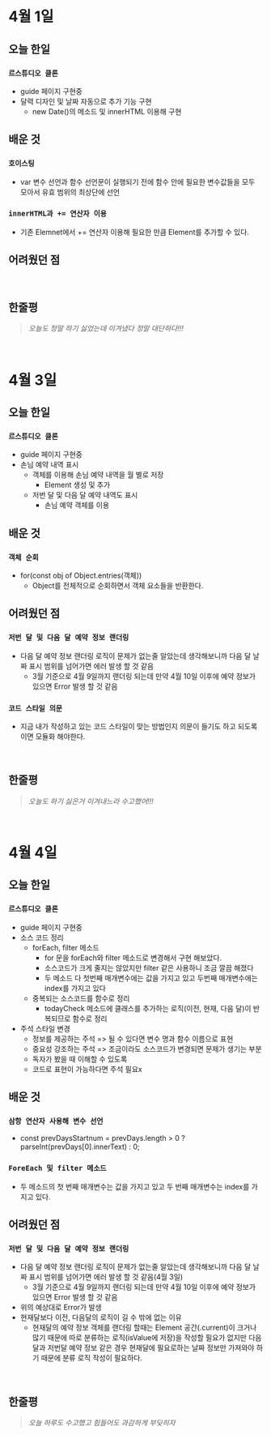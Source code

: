 # 4월 1일

## 오늘 한일

### `르스튜디오 클론`

- guide 페이지 구현중
- 달력 디자인 및 날짜 자동으로 추가 기능 구현
  - new Date()의 메소드 및 innerHTML 이용해 구현

## 배운 것

### `호이스팅`

- var 변수 선언과 함수 선언문이 실행되기 전에 함수 안에 필요한 변수값들을 모두 모아서 유효 범위의 최상단에 선언

### `innerHTML과 += 연산자 이용`

- 기존 Elemnet에서 += 연산자 이용해 필요한 만큼 Element를 추가할 수 있다.

## 어려웠던 점

<br>

## 한줄평

> _오늘도 정말 하기 싫었는데 이겨냈다 정말 대단하다!!!_

<br>

# 4월 3일

## 오늘 한일

### `르스튜디오 클론`

- guide 페이지 구현중
- 손님 예약 내역 표시
  - 객체를 이용해 손님 예약 내역을 월 별로 저장
    - Element 생성 및 추가
  - 저번 달 및 다음 달 예약 내역도 표시
    - 손님 예약 객체를 이용

## 배운 것

### `객체 순회`

- for(const obj of Object.entries(객체))
  - Object를 전체적으로 순회하면서 객체 요소들을 반환한다.

## 어려웠던 점

### `저번 달 및 다음 달 예약 정보 랜더링`

- 다음 달 예약 정보 랜더링 로직이 문제가 없는줄 알았는데 생각해보니까 다음 달 날짜 표시 범위를 넘어가면 에러 발생 할 것 같음
  - 3월 기준으로 4월 9일까지 랜더링 되는데 만약 4월 10일 이후에 예약 정보가 있으면 Error 발생 할 것 같음

### `코드 스타일 의문`

- 지금 내가 작성하고 있는 코드 스타일이 맞는 방법인지 의문이 들기도 하고 되도록이면 모듈화 해야한다.

<br>

## 한줄평

> _오늘도 하기 싫은거 이겨내느라 수고했어!!!_

<br>

# 4월 4일

## 오늘 한일

### `르스튜디오 클론`

- guide 페이지 구현중
- 소스 코드 정리
  - forEach, filter 메소드
    - for 문을 forEach와 filter 메소드로 변경해서 구현 해보았다.
    - 소스코드가 크게 줄지는 않았지만 filter 같은 사용하니 조금 깔끔 해졌다
    - 두 메소드 다 첫번째 매개변수에는 값을 가지고 있고 두번째 매개변수에는 index를 가지고 있다
  - 중복되는 소스코드를 함수로 정리
    - todayCheck 메소드에 클래스를 추가하는 로직(이전, 현재, 다음 달)이 반복되므로 함수로 정리
- 주석 스타일 변경
  - 정보를 제공하는 주석 => 될 수 있다면 변수 명과 함수 이름으로 표현
  - 중요성 강조하는 주석 => 조금이라도 소스코드가 변경되면 문제가 생기는 부분
  - 독자가 봤을 때 이해할 수 있도록
  - 코드로 표현이 가능하다면 주석 필요x

## 배운 것

### `삼항 연산자 사용해 변수 선언`

- const prevDaysStartnum =
  prevDays.length > 0 ? parseInt(prevDays[0].innerText) : 0;

### `ForeEach 및 filter 메소드`

- 두 메소드의 첫 번째 매개변수는 값을 가지고 있고 두 번째 매개변수는 index를 가지고 있다.

## 어려웠던 점

### `저번 달 및 다음 달 예약 정보 랜더링`

- 다음 달 예약 정보 랜더링 로직이 문제가 없는줄 알았는데 생각해보니까 다음 달 날짜 표시 범위를 넘어가면 에러 발생 할 것 같음(4월 3일)
  - 3월 기준으로 4월 9일까지 랜더링 되는데 만약 4월 10일 이후에 예약 정보가 있으면 Error 발생 할 것 같음
- 위의 예상대로 Error가 발생
- 현재달보다 이전, 다음달의 로직이 길 수 밖에 없는 이유
  - 현재달의 예약 정보 객체를 랜더링 할때는 Element 공간(.current)이 크거나 많기 때문에 따로 분류하는 로직(isValue에 저장)을 작성할 필요가 없지만
    다음달과 저번달 예약 정보 같은 경우 현재달에 필요로하는 날짜 정보만 가져와야 하기 때문에 분류 로직 작성이 필요하다.

<br>

## 한줄평

> _오늘 하루도 수고했고 힘들어도 과감하게 부딪히자_
